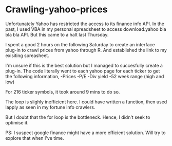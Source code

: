 # Crawling-yahoo-prices

Unfortunately Yahoo has restricted the access to its finance info API. In the past, I used VBA in my personal spreadsheet to access download.yahoo bla bla bla API. But this came to a halt last Thursday.

I spent a good 2 hours on the following Saturday to create an interface plug-in to crawl prices from yahoo through R. And established the link to my exisiting spreasheet.

I'm unsure if this is the best solution but I managed to succesfully create a plug-in. The code literally went to each yahoo page for each ticker to get the following information,
-Prices
-P/E
-Div yield
-52 week range (high and low)

For 216 ticker symbols, it took around 9 mins to do so.

The loop is slighly inefficient here. I could have written a function, then used lapply as seen in my fortune info crawlers.

But I doubt that the for loop is the bottleneck. Hence, I didn't seek to optimise it.

PS: I suspect google finance might have a more efficient solution. Will try to explore that when I've time.
